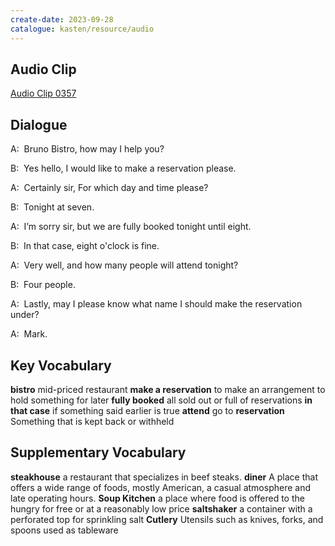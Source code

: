 ```yaml
---
create-date: 2023-09-28
catalogue: kasten/resource/audio
---
```


## Audio Clip
[Audio Clip 0357](https://archive.org/download/englishpod_all/englishpod_0357dg.mp3)

## Dialogue
A:  Bruno Bistro, how may I help you? 

B:  Yes hello, I would like to make a reservation please. 

A:  Certainly sir, For which day and time please? 

B:  Tonight at seven. 

A:  I’m sorry sir, but we are fully booked tonight until eight. 

B:  In that case, eight o'clock is fine. 

A:  Very well, and how many people will attend tonight? 

B:  Four people. 

A:  Lastly, may I please know what name I should make the reservation under? 

A:  Mark. 

## Key Vocabulary
**bistro**                  mid-priced restaurant
**make a reservation**      to make an arrangement to hold something for later
**fully booked**            all sold out or full of reservations
**in that case**            if something said earlier is true
**attend**                  go to
**reservation**             Something that is kept back or withheld

## Supplementary Vocabulary
**steakhouse**        a restaurant that specializes in beef steaks.
**diner**             A place that offers a wide range of foods, mostly American, a casual atmosphere and late operating hours.
**Soup Kitchen**      a place where food is offered to the hungry for free or at a reasonably low price
**saltshaker**        a container with a perforated top for sprinkling salt
**Cutlery**           Utensils such as knives, forks, and spoons used as tableware
